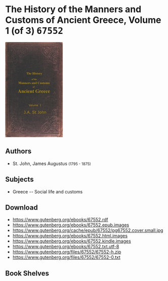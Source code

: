 # The History of the Manners and Customs of Ancient Greece, Volume 1 (of 3) <kbd>67552</kbd>

![](./cover.medium.jpg "")

## Authors


 - St. John, James Augustus <small>(1795 - 1875)</small>

## Subjects


 - Greece -- Social life and customs

## Download


 - https://www.gutenberg.org/ebooks/67552.rdf
 - https://www.gutenberg.org/ebooks/67552.epub.images
 - https://www.gutenberg.org/cache/epub/67552/pg67552.cover.small.jpg
 - https://www.gutenberg.org/ebooks/67552.html.images
 - https://www.gutenberg.org/ebooks/67552.kindle.images
 - https://www.gutenberg.org/ebooks/67552.txt.utf-8
 - https://www.gutenberg.org/files/67552/67552-h.zip
 - https://www.gutenberg.org/files/67552/67552-0.txt

## Book Shelves


